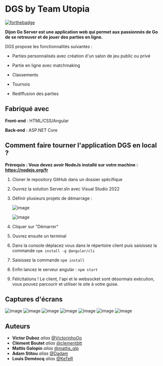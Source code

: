 # DGS by Team Utopia

[![forthebadge](https://forthebadge.com/images/badges/built-with-love.svg)](https://forthebadge.com)

**Dijon Go Server est une application web qui permet aux passionnés de Go de se retrouver et de jouer des parties en ligne.**

DGS propose les fonctionnalités suivantes :

- Parties personnalisés avec création d'un salon de jeu public ou privé
  
- Partie en ligne avec matchmaking
  
- Classements
  
- Tournois
  
- Rediffusion des parties
  

## Fabriqué avec

**Front-end** : HTML/CSS/Angular

**Back-end** : ASP.NET Core 

## Comment faire tourner l'application DGS en local ?  

**Prérequis : Vous devez avoir NodeJs installé sur votre machine : https://nodejs.org/fr**

1) Cloner le repository GitHub dans un dossier spécifique
2) Ouvrez la solution Server.sln avec Visual Studio 2022
3) Définir plusieurs projets de démarrage :
   
   ![image](https://github.com/user-attachments/assets/5c8b88e1-3c87-4f57-93fa-7702662ec1b0)
 
   ![image](https://github.com/user-attachments/assets/42718cca-24f5-4256-8d05-6c74ef5ee6e4)
4) Cliquer sur "Démarrer"
5) Ouvrez ensuite un terminal
6) Dans la console déplacez vous dans le répertoire client puis saisissez la commande ```npm install -g @angular/cli```
7) Saisissez la commande ```npm install```
8) Enfin lancez le serveur angular : ```npm start```
9) Félicitations ! Le client, l'api et le websocket sont désormais exécution, vous pouvez parcourir et utiliser le site à votre guise.

## Captures d'écrans
![image](https://github.com/user-attachments/assets/b4639287-d222-4030-a35d-f165975056b5)
![image](https://github.com/user-attachments/assets/3ead29d9-6572-49e8-a93f-a77cc8169795)
![image](https://github.com/user-attachments/assets/fe2aae9d-d976-413f-8b04-3bd06fb7f8ef)
![image](https://github.com/user-attachments/assets/fc5d85a0-3fd5-49bc-8b88-ccf369394629)
![image](https://github.com/user-attachments/assets/49fee3b5-70ba-407e-aa11-76caf0804ea5)
![image](https://github.com/user-attachments/assets/dddb3e59-d354-4b0c-ae52-8b963b3f2b7b)
![image](https://github.com/user-attachments/assets/fc36d6e4-fbad-4dad-8d17-75d818a9f6d3)




## Auteurs

* **Victor Duboz** _alias_ [@VictorinhoOo](https://github.com/victorinhoOo)
* **Clément Boutet** _alias_ [@clementbtt](https://github.com/ClementBoutet)
* **Mattis Galopin** _alias_ [@mattis_glp](https://github.com/MattisGaloppin)
* **Adam Stitou** _alias_ [@Dadam](https://github.com/AdamStitou)
* **Louis Deméocq** _alias_ [@KeTeR](https://github.com/0KeTeR0)
